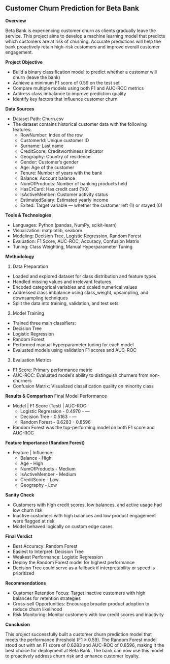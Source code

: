 ## Customer Churn Prediction for Beta Bank

**Overview**

Beta Bank is experiencing customer churn as clients gradually leave the service. This project aims to develop a machine learning model that predicts which customers are at risk of churning. Accurate predictions will help the bank proactively retain high-risk customers and improve overall customer engagement.

**Project Objective**
- Build a binary classification model to predict whether a customer will churn (leave the bank)
- Achieve a minimum F1 score of 0.59 on the test set
- Compare multiple models using both F1 and AUC-ROC metrics
- Address class imbalance to improve prediction quality
- Identify key factors that influence customer churn

**Data Sources**
- Dataset Path: Churn.csv
- The dataset contains historical customer data with the following features:
    - RowNumber: Index of the row
    - CustomerId: Unique customer ID
    - Surname: Last name
    - CreditScore: Creditworthiness indicator
    - Geography: Country of residence
    - Gender: Customer’s gender
    - Age: Age of the customer
    - Tenure: Number of years with the bank
    - Balance: Account balance
    - NumOfProducts: Number of banking products held
    - HasCrCard: Has credit card (1/0)
    - IsActiveMember: Customer activity status
    - EstimatedSalary: Estimated yearly income
    - Exited: Target variable — whether the customer left (1) or stayed (0)

**Tools & Technologies**
- Languages: Python (pandas, NumPy, scikit-learn)
- Visualization: matplotlib, seaborn
- Modeling: Decision Tree, Logistic Regression, Random Forest
- Evaluation: F1 Score, AUC-ROC, Accuracy, Confusion Matrix
- Tuning: Class Weighting, Manual Hyperparameter Tuning

**Methodology**
1. Data Preparation
- Loaded and explored dataset for class distribution and feature types
- Handled missing values and irrelevant features
- Encoded categorical variables and scaled numerical values
- Addressed class imbalance using class_weight, upsampling, and downsampling techniques
- Split the data into training, validation, and test sets
2. Model Training
- Trained three main classifiers:
- Decision Tree
- Logistic Regression
- Random Forest
- Performed manual hyperparameter tuning for each model
- Evaluated models using validation F1 scores and AUC-ROC
3. Evaluation Metrics
- F1 Score: Primary performance metric
- AUC-ROC: Evaluated model’s ability to distinguish churners from non-churners
- Confusion Matrix: Visualized classification quality on minority class

**Results & Comparison**
Final Model Performance
- Model |	F1 Score (Test) |	AUC-ROC:
    - Logistic Regression -	0.4970 -	—
    - Decision Tree -	0.5163 -	—
    - Random Forest -	0.6283 -	0.8596
- Random Forest was the top-performing model on both F1 score and AUC-ROC

**Feature Importance (Random Forest)**
- Feature |	Influence:
    - Balance -	High
    - Age -	High
    - NumOfProducts -	Medium
    - IsActiveMember -	Medium
    - CreditScore -	Low
    - Geography -	Low

**Sanity Check**
- Customers with high credit scores, low balances, and active usage had low churn risk
- Inactive customers with high balances and low product engagement were flagged at risk
- Model behaved logically on custom edge cases

**Final Verdict**
- Best Accuracy:	Random Forest
- Easiest to Interpret:	Decision Tree
- Weakest Performance:	Logistic Regression
- Deploy the Random Forest model for highest performance
- Decision Tree could serve as a fallback if interpretability or speed is prioritized

**Recommendations**
- Customer Retention Focus: Target inactive customers with high balances for retention strategies
- Cross-sell Opportunities: Encourage broader product adoption to reduce churn likelihood
- Risk Monitoring: Monitor customers with low credit scores and inactivity

**Conclusion**

This project successfully built a customer churn prediction model that meets the performance threshold (F1 ≥ 0.59). The Random Forest model stood out with an F1 score of 0.6283 and AUC-ROC of 0.8596, making it the best choice for deployment at Beta Bank. The bank can now use this model to proactively address churn risk and enhance customer loyalty.
